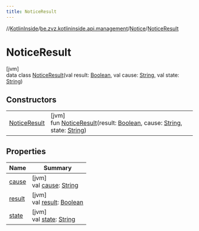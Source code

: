 ```yaml
---
title: NoticeResult
---
```

//[KotlinInside](../../../../index.html)/[be.zvz.kotlininside.api.management](../../index.html)/[Notice](../index.html)/[NoticeResult](index.html)



# NoticeResult



[jvm]\
data class [NoticeResult](index.html)(val result: [Boolean](https://kotlinlang.org/api/latest/jvm/stdlib/kotlin/-boolean/index.html), val cause: [String](https://kotlinlang.org/api/latest/jvm/stdlib/kotlin/-string/index.html), val state: [String](https://kotlinlang.org/api/latest/jvm/stdlib/kotlin/-string/index.html))



## Constructors


| | |
|---|---|
| [NoticeResult](-notice-result.html) | [jvm]<br>fun [NoticeResult](-notice-result.html)(result: [Boolean](https://kotlinlang.org/api/latest/jvm/stdlib/kotlin/-boolean/index.html), cause: [String](https://kotlinlang.org/api/latest/jvm/stdlib/kotlin/-string/index.html), state: [String](https://kotlinlang.org/api/latest/jvm/stdlib/kotlin/-string/index.html)) |


## Properties


| Name | Summary |
|---|---|
| [cause](cause.html) | [jvm]<br>val [cause](cause.html): [String](https://kotlinlang.org/api/latest/jvm/stdlib/kotlin/-string/index.html) |
| [result](result.html) | [jvm]<br>val [result](result.html): [Boolean](https://kotlinlang.org/api/latest/jvm/stdlib/kotlin/-boolean/index.html) |
| [state](state.html) | [jvm]<br>val [state](state.html): [String](https://kotlinlang.org/api/latest/jvm/stdlib/kotlin/-string/index.html) |


